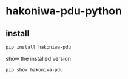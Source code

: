 # hakoniwa-pdu-python

## install

```bash
pip install hakoniwa-pdu
```

show the installed version

```bash
pip show hakoniwa-pdu
```